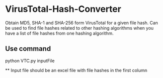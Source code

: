 # VirusTotal-Hash-Converter

Obtain MD5, SHA-1 and SHA-256 form VirusTotal for a given file hash.
Can be used to find file hashes related to other hashing algorithms when you have a list of file hashes from one hashing algorithm.

## Use command
python VTC.py inputFile

** Input file should be an excel file with file hashes in the first column
